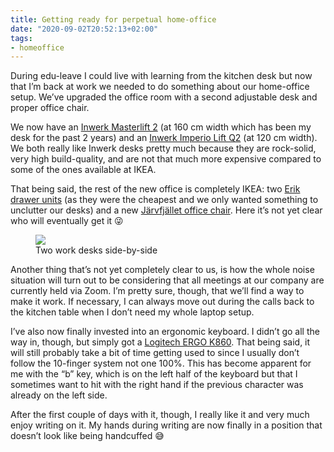 ```yaml
---
title: Getting ready for perpetual home-office
date: "2020-09-02T20:52:13+02:00"
tags:
- homeoffice
---
```


During edu-leave I could live with learning from the kitchen desk but now that I’m back at work we needed to do something about our home-office setup. We’ve upgraded the office room with a second adjustable desk and proper office chair.

We now have an [Inwerk Masterlift 2](https://www.inwerk-bueromoebel.de/buerotische/hoehenverstellbare-schreibtische/hoehenverstellbarer-schreibtisch-masterlift2-weiss-bm78731.html) (at 160 cm width which has been my desk for the past 2 years) and an [Inwerk Imperio Lift Q2](https://www.inwerk-bueromoebel.de/buerotische/hoehenverstellbare-schreibtische/hoehenverstellbarer-schreibtisch-imperio-lift-q2-silber-bm74780.html) (at 120 cm width). We both really like Inwerk desks pretty much because they are rock-solid, very high build-quality, and are not that much more expensive compared to some of the ones available at IKEA.

That being said, the rest of the new office is completely IKEA: two [Erik drawer units](https://www.ikea.com/us/en/p/erik-drawer-unit-w-3-drawers-on-casters-white-10151809/) (as they were the cheapest and we only wanted something to unclutter our desks) and a new [Järvfjället office chair](https://www.ikea.com/us/en/p/jaervfjaellet-office-chair-with-armrests-glose-black-s19275626/). Here it’s not yet clear who will eventually get it  😜

<figure><img src="https://files.zerokspot.com/photos/2020/dual-homeoffice.large.jpg"><figcaption>Two work desks side-by-side</figcaption></figure>

Another thing that’s not yet completely clear to us, is how the whole noise situation will turn out to be considering that all meetings at our company are currently held via Zoom. I’m pretty sure, though, that we’ll find a way to make it work. If necessary, I can always move out during the calls back to the kitchen table when I don’t need my whole laptop setup. 

I’ve also now finally invested into an ergonomic keyboard. I didn’t go all the way in, though, but simply got a [Logitech ERGO K860](https://www.logitech.com/de-de/product/k860-split-ergonomic-keyboard?page=13407). That being said, it will still probably take a bit of time getting used to since I usually don’t follow the 10-finger system not one 100%. This has become apparent for me with the “b” key, which is on the left half of the keyboard but that I sometimes want to hit with the right hand if the previous character was already on the left side. 

After the first couple of days with it, though, I really like it and very much enjoy writing on it. My hands during writing are now finally in a position that doesn’t look like being handcuffed 😅
